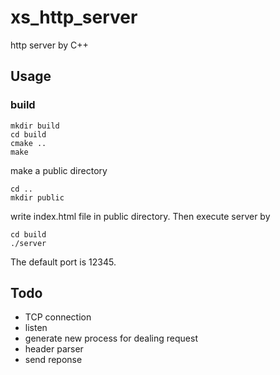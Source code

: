 # xs_http_server
http server by C++

## Usage
### build
```
mkdir build
cd build
cmake ..
make
```

make a public directory
```
cd ..
mkdir public
```

write index.html file in public directory. Then execute server by
```
cd build
./server
```
The default port is 12345.

## Todo
- TCP connection
- listen
- generate new process for dealing request
- header parser
- send reponse

